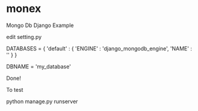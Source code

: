 # monex
Mongo Db Django Example

edit setting.py

DATABASES = {
   'default' : {
      'ENGINE' : 'django_mongodb_engine',
      'NAME' : ''
   }
}

DBNAME = 'my_database'

Done!

To test

python manage.py runserver